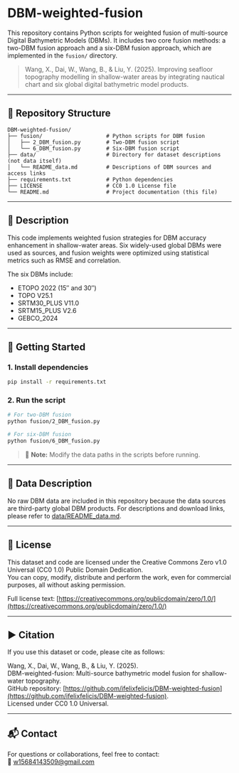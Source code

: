 # DBM-weighted-fusion

This repository contains Python scripts for weighted fusion of multi-source Digital Bathymetric Models (DBMs). It includes two core fusion methods: a two-DBM fusion approach and a six-DBM fusion approach, which are implemented in the `fusion/` directory.

> Wang, X., Dai, W., Wang, B., & Liu, Y. (2025). Improving seafloor topography modelling in shallow-water areas by integrating nautical chart and six global digital bathymetric model products.

---

## 📁 Repository Structure

```
DBM-weighted-fusion/
├── fusion/                    # Python scripts for DBM fusion
│   ├── 2_DBM_fusion.py        # Two-DBM fusion script
│   └── 6_DBM_fusion.py        # Six-DBM fusion script
├── data/                      # Directory for dataset descriptions (not data itself)
│   └── README_data.md         # Descriptions of DBM sources and access links
├── requirements.txt           # Python dependencies
├── LICENSE                    # CC0 1.0 License file
└── README.md                  # Project documentation (this file)
```

---

## 🧠 Description

This code implements weighted fusion strategies for DBM accuracy enhancement in shallow-water areas. Six widely-used global DBMs were used as sources, and fusion weights were optimized using statistical metrics such as RMSE and correlation.

The six DBMs include:
- ETOPO 2022 (15″ and 30″)
- TOPO V25.1
- SRTM30_PLUS V11.0
- SRTM15_PLUS V2.6
- GEBCO_2024

---

## 🚀 Getting Started

### 1. Install dependencies

```bash
pip install -r requirements.txt
```

### 2. Run the script

```bash
# For two-DBM fusion
python fusion/2_DBM_fusion.py

# For six-DBM fusion
python fusion/6_DBM_fusion.py
```

> 🔧 **Note:** Modify the data paths in the scripts before running.

---

## 📄 Data Description

No raw DBM data are included in this repository because the data sources are third-party global DBM products. For descriptions and download links, please refer to [data/README_data.md](data/README_data.md).

---

## 📝 License

This dataset and code are licensed under the Creative Commons Zero v1.0 Universal (CC0 1.0) Public Domain Dedication.  
You can copy, modify, distribute and perform the work, even for commercial purposes, all without asking permission.  

Full license text: [https://creativecommons.org/publicdomain/zero/1.0/](https://creativecommons.org/publicdomain/zero/1.0/)

---

## ▶️ Citation
If you use this dataset or code, please cite as follows:

Wang, X., Dai, W., Wang, B., & Liu, Y. (2025).  
DBM-weighted-fusion: Multi-source bathymetric model fusion for shallow-water topography.  
GitHub repository: [https://github.com/ifelixfelicis/DBM-weighted-fusion](https://github.com/ifelixfelicis/DBM-weighted-fusion).  
Licensed under CC0 1.0 Universal.

---

## 📬 Contact

For questions or collaborations, feel free to contact:  
📧 w15684143509@gmail.com
